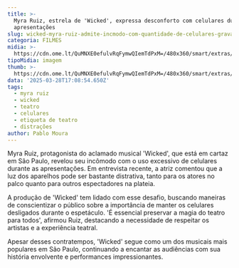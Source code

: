 ```yaml
---
title: >-
  Myra Ruiz, estrela de 'Wicked', expressa desconforto com celulares durante
  apresentações
slug: wicked-myra-ruiz-admite-incmodo-com-quantidade-de-celulares-gravando-a-pea
categoria: FILMES
midia: >-
  https://cdn.ome.lt/QuMNXE0efulvRqFymwQIemTdPxM=/480x360/smart/extras/conteudos/omelete_THUMB_-_2025-03-28T132744.437.png
tipoMidia: imagem
thumb: >-
  https://cdn.ome.lt/QuMNXE0efulvRqFymwQIemTdPxM=/480x360/smart/extras/conteudos/omelete_THUMB_-_2025-03-28T132744.437.png
data: '2025-03-28T17:08:54.650Z'
tags:
  - myra ruiz
  - wicked
  - teatro
  - celulares
  - etiqueta de teatro
  - distrações
author: Pablo Moura
---
```


Myra Ruiz, protagonista do aclamado musical 'Wicked', que está em cartaz em São Paulo, revelou seu incômodo com o uso excessivo de celulares durante as apresentações. Em entrevista recente, a atriz comentou que a luz dos aparelhos pode ser bastante distrativa, tanto para os atores no palco quanto para outros espectadores na plateia. 

A produção de 'Wicked' tem lidado com esse desafio, buscando maneiras de conscientizar o público sobre a importância de manter os celulares desligados durante o espetáculo. 'É essencial preservar a magia do teatro para todos', afirmou Ruiz, destacando a necessidade de respeitar os artistas e a experiência teatral. 

Apesar desses contratempos, 'Wicked' segue como um dos musicais mais populares em São Paulo, continuando a encantar as audiências com sua história envolvente e performances impressionantes.
